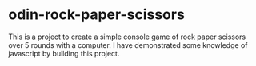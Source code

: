 # odin-rock-paper-scissors

This is a project to create a simple console game of rock paper scissors over 5 rounds with a computer. I have demonstrated some knowledge of javascript by building this project.